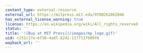 ```yaml
---
content_type: external-resource
external_url: https://mitpress.mit.edu/9780262062046
has_external_license_warning: true
license: https://en.wikipedia.org/wiki/All_rights_reserved
status: ''
title: '![Buy at MIT Press](/images/mp_logo.gif)'
uid: c251c17e-6f38-4adf-8242-1177117609f6
wayback_url: ''
---
```

